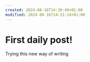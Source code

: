 ```yaml
---
created: 2024-08-16T14:30:49+01:00
modified: 2024-08-16T14:31:14+01:00
---
```


# First daily post!

Trying this new way of writing
